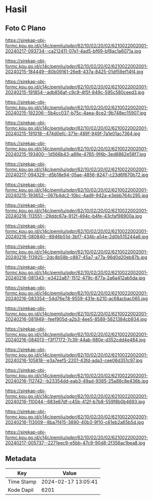 # Hasil

## Foto C Plano

https://sirekap-obj-formc.kpu.go.id/c14c/pemilu/pdpr/62/10/02/20/02/6210022002001-20240217-093734--ca212411-07e1-4ad5-bf69-bf8ac1a6071a.jpg

https://sirekap-obj-formc.kpu.go.id/c14c/pemilu/pdpr/62/10/02/20/02/6210022002001-20240215-184449--80b09161-26e8-437a-8425-01df59ef14f4.jpg

https://sirekap-obj-formc.kpu.go.id/c14c/pemilu/pdpr/62/10/02/20/02/6210022002001-20240215-191854--adb856af-c9c9-4f5f-849c-595c580ceed3.jpg

https://sirekap-obj-formc.kpu.go.id/c14c/pemilu/pdpr/62/10/02/20/02/6210022002001-20240215-192206--5b4cc037-b75c-4aea-8ce2-9b748ec15907.jpg

https://sirekap-obj-formc.kpu.go.id/c14c/pemilu/pdpr/62/10/02/20/02/6210022002001-20240215-191018--474d0efc-371e-489f-949f-7a1e01ac7364.jpg

https://sirekap-obj-formc.kpu.go.id/c14c/pemilu/pdpr/62/10/02/20/02/6210022002001-20240215-193400--1d566b43-a89e-4765-9f4b-3ed8862e58f7.jpg

https://sirekap-obj-formc.kpu.go.id/c14c/pemilu/pdpr/62/10/02/20/02/6210022002001-20240217-094329--d5b18e94-05ae-4856-8247-c23d6f670b72.jpg

https://sirekap-obj-formc.kpu.go.id/c14c/pemilu/pdpr/62/10/02/20/02/6210022002001-20240215-193652--067b4dc2-10bc-4ad9-942a-e3ebb764c295.jpg

https://sirekap-obj-formc.kpu.go.id/c14c/pemilu/pdpr/62/10/02/20/02/6210022002001-20240216-113551--29ddc67a-912f-494c-b4fe-43cfaf98900a.jpg

https://sirekap-obj-formc.kpu.go.id/c14c/pemilu/pdpr/62/10/02/20/02/6210022002001-20240216-080840--8946b51d-3bf7-434b-a54e-2d0b515244a6.jpg

https://sirekap-obj-formc.kpu.go.id/c14c/pemilu/pdpr/62/10/02/20/02/6210022002001-20240216-113925--2dc4b58b-c887-45a7-a77a-96d0d20eb87b.jpg

https://sirekap-obj-formc.kpu.go.id/c14c/pemilu/pdpr/62/10/02/20/02/6210022002001-20240216-081343--e3422a87-1512-479c-877a-2a6a412ab5da.jpg

https://sirekap-obj-formc.kpu.go.id/c14c/pemilu/pdpr/62/10/02/20/02/6210022002001-20240216-083354--54d76e78-9559-431e-b210-ac68acbac065.jpg

https://sirekap-obj-formc.kpu.go.id/c14c/pemilu/pdpr/62/10/02/20/02/6210022002001-20240216-081949--feef905d-a2b3-4ee5-8589-5621384cb934.jpg

https://sirekap-obj-formc.kpu.go.id/c14c/pemilu/pdpr/62/10/02/20/02/6210022002001-20240216-084013--f3f17172-7c39-44ab-980e-d352cdd4e484.jpg

https://sirekap-obj-formc.kpu.go.id/c14c/pemilu/pdpr/62/10/02/20/02/6210022002001-20240216-105818--e3a7eef5-2201-43fd-ada3-cee06d351c97.jpg

https://sirekap-obj-formc.kpu.go.id/c14c/pemilu/pdpr/62/10/02/20/02/6210022002001-20240216-112742--b23354dd-eab3-49ad-9385-25a88c8e436b.jpg

https://sirekap-obj-formc.kpu.go.id/c14c/pemilu/pdpr/62/10/02/20/02/6210022002001-20240216-110044--683e67df-c45b-412f-b7b8-559f8b0b4693.jpg

https://sirekap-obj-formc.kpu.go.id/c14c/pemilu/pdpr/62/10/02/20/02/6210022002001-20240216-113009--8ba7f415-3890-40b3-9f10-c61eb2a65b5d.jpg

https://sirekap-obj-formc.kpu.go.id/c14c/pemilu/pdpr/62/10/02/20/02/6210022002001-20240217-005737--2271eec9-e5bb-47c9-90d8-2f356ac1bea8.jpg


## Metadata

| Key        | Value               |
| ---------- | ------------------- |
| Time Stamp | 2024-02-17 13:05:41 |
| Kode Dapil | 6201                |



